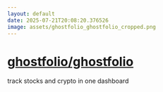 ```yaml
---
layout: default
date: 2025-07-21T20:08:20.376526
image: assets/ghostfolio_ghostfolio_cropped.png
---
```


# [ghostfolio/ghostfolio](https://github.com/ghostfolio/ghostfolio)

track stocks and crypto in one dashboard
